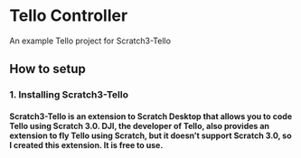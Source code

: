 # Tello Controller
An example Tello project for Scratch3-Tello

## How to setup
### 1. Installing Scratch3-Tello
#### Scratch3-Tello is an extension to Scratch Desktop that allows you to code Tello using Scratch 3.0. DJI, the developer of Tello, also provides an extension to fly Tello using Scratch, but it doesn’t support Scratch 3.0, so I created this extension. It is free to use.
